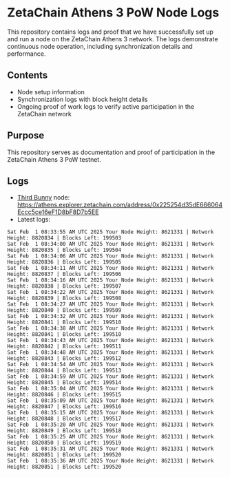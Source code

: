 # ZetaChain Athens 3 PoW Node Logs
This repository contains logs and proof that we have successfully set up and run a node on the ZetaChain Athens 3 network. The logs demonstrate continuous node operation, including synchronization details and performance.

## Contents
- Node setup information
- Synchronization logs with block height details
- Ongoing proof of work logs to verify active participation in the ZetaChain network

## Purpose
This repository serves as documentation and proof of participation in the ZetaChain Athens 3 PoW testnet.

## Logs

- [Third Bunny](https://thirdbunny.xyz/) node: https://athens.explorer.zetachain.com/address/0x225254d35dE666064Eccc5ce16eF1D8bF8D7b5EE
- Latest logs:
```
Sat Feb  1 08:33:55 AM UTC 2025 Your Node Height: 8621331 | Network Height: 8820834 | Blocks Left: 199503
Sat Feb  1 08:34:00 AM UTC 2025 Your Node Height: 8621331 | Network Height: 8820835 | Blocks Left: 199504
Sat Feb  1 08:34:06 AM UTC 2025 Your Node Height: 8621331 | Network Height: 8820836 | Blocks Left: 199505
Sat Feb  1 08:34:11 AM UTC 2025 Your Node Height: 8621331 | Network Height: 8820837 | Blocks Left: 199506
Sat Feb  1 08:34:16 AM UTC 2025 Your Node Height: 8621331 | Network Height: 8820838 | Blocks Left: 199507
Sat Feb  1 08:34:22 AM UTC 2025 Your Node Height: 8621331 | Network Height: 8820839 | Blocks Left: 199508
Sat Feb  1 08:34:27 AM UTC 2025 Your Node Height: 8621331 | Network Height: 8820840 | Blocks Left: 199509
Sat Feb  1 08:34:32 AM UTC 2025 Your Node Height: 8621331 | Network Height: 8820841 | Blocks Left: 199510
Sat Feb  1 08:34:38 AM UTC 2025 Your Node Height: 8621331 | Network Height: 8820841 | Blocks Left: 199510
Sat Feb  1 08:34:43 AM UTC 2025 Your Node Height: 8621331 | Network Height: 8820842 | Blocks Left: 199511
Sat Feb  1 08:34:48 AM UTC 2025 Your Node Height: 8621331 | Network Height: 8820843 | Blocks Left: 199512
Sat Feb  1 08:34:54 AM UTC 2025 Your Node Height: 8621331 | Network Height: 8820844 | Blocks Left: 199513
Sat Feb  1 08:34:59 AM UTC 2025 Your Node Height: 8621331 | Network Height: 8820845 | Blocks Left: 199514
Sat Feb  1 08:35:04 AM UTC 2025 Your Node Height: 8621331 | Network Height: 8820846 | Blocks Left: 199515
Sat Feb  1 08:35:09 AM UTC 2025 Your Node Height: 8621331 | Network Height: 8820847 | Blocks Left: 199516
Sat Feb  1 08:35:15 AM UTC 2025 Your Node Height: 8621331 | Network Height: 8820848 | Blocks Left: 199517
Sat Feb  1 08:35:20 AM UTC 2025 Your Node Height: 8621331 | Network Height: 8820849 | Blocks Left: 199518
Sat Feb  1 08:35:25 AM UTC 2025 Your Node Height: 8621331 | Network Height: 8820850 | Blocks Left: 199519
Sat Feb  1 08:35:31 AM UTC 2025 Your Node Height: 8621331 | Network Height: 8820851 | Blocks Left: 199520
Sat Feb  1 08:35:36 AM UTC 2025 Your Node Height: 8621331 | Network Height: 8820851 | Blocks Left: 199520
```
